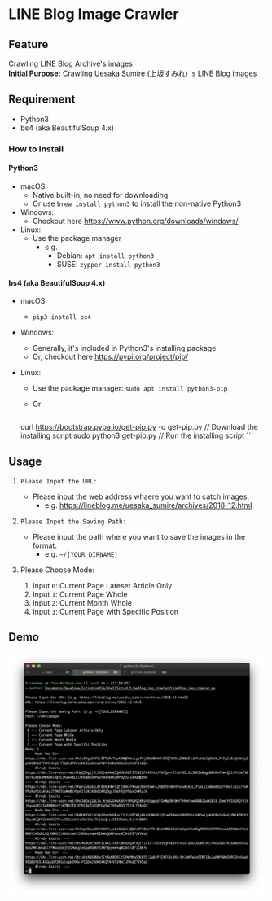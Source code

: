 # LINE Blog Image Crawler

## Feature
Crawling LINE Blog Archive's images<br>
**Initial Purpose:** Crawling Uesaka Sumire (上坂すみれ) 's LINE Blog images

## Requirement
- Python3
- bs4 (aka BeautifulSoup 4.x)

### How to Install
#### Python3
- macOS: 
	- Native built-in, no need for downloading
	- Or use `brew install python3` to install the non-native Python3
- Windows: 
	- Checkout here <https://www.python.org/downloads/windows/>
- Linux:
	- Use the package manager
		- e.g. 
			- Debian: `apt install python3`
			- SUSE: `zypper install python3`

#### bs4 (aka BeautifulSoup 4.x)
- macOS:
	- `pip3 install bs4` 
- Windows: 
	- Generally, it's included in Python3's installing package 
	- Or, checkout here <https://pypi.org/project/pip/>
- Linux: 
	
	- Use the package manager: `sudo apt install python3-pip`
	- Or	
	
		```
	curl https://bootstrap.pypa.io/get-pip.py -o get-pip.py
	// Download the installing script
	sudo python3 get-pip.py
	// Run the installing script
		```

## Usage
1. `Please Input the URL:`<br> 
	- Please input the web address whaere you want to catch images.
		- e.g. https://lineblog.me/uesaka_sumire/archives/2018-12.html

2. `Please Input the Saving Path:`<br>
	- Please input the path where you want to save the images in the format.
		- e.g. `~/[YOUR_DIRNAME]`

3. Please Choose Mode:<br>
	1. Input `0`: Current Page Lateset Article Only
	2. Input `1`: Current Page Whole
	3. Input `2`: Current Month Whole
	4. Input `3`: Current Page with Specific Position

## Demo
![demo.jpg](media/demo.jpg)